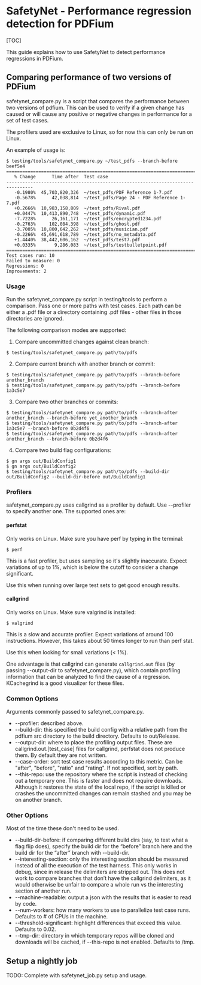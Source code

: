 # SafetyNet - Performance regression detection for PDFium

[TOC]

This guide explains how to use SafetyNet to detect performance regressions
in PDFium.

## Comparing performance of two versions of PDFium

safetynet_compare.py is a script that compares the performance between two
versions of pdfium. This can be used to verify if a given change has caused
or will cause any positive or negative changes in performance for a set of test
cases.

The profilers used are exclusive to Linux, so for now this can only be run on
Linux.

An example of usage is:

```
$ testing/tools/safetynet_compare.py ~/test_pdfs --branch-before beef5e4
================================================================================
   % Change      Time after  Test case
--------------------------------------------------------------------------------
   -0.1980%  45,703,820,326  ~/test_pdfs/PDF Reference 1-7.pdf
   -0.5678%      42,038,814  ~/test_pdfs/Page 24 - PDF Reference 1-7.pdf
   +0.2666%  10,983,158,809  ~/test_pdfs/Rival.pdf
   +0.0447%  10,413,890,748  ~/test_pdfs/dynamic.pdf
   -7.7228%      26,161,171  ~/test_pdfs/encrypted1234.pdf
   -0.2763%     102,084,398  ~/test_pdfs/ghost.pdf
   -3.7005%  10,800,642,262  ~/test_pdfs/musician.pdf
   -0.2266%  45,691,618,789  ~/test_pdfs/no_metadata.pdf
   +1.4440%  38,442,606,162  ~/test_pdfs/test7.pdf
   +0.0335%       9,286,083  ~/test_pdfs/testbulletpoint.pdf
================================================================================
Test cases run: 10
Failed to measure: 0
Regressions: 0
Improvements: 2
```

### Usage

Run the safetynet_compare.py script in testing/tools to perform a comparison.
Pass one or more paths with test cases. Each path can be either a .pdf file or
a directory containing .pdf files - other files in those directories are
ignored.

The following comparison modes are supported:

1. Compare uncommitted changes against clean branch:
```shell
$ testing/tools/safetynet_compare.py path/to/pdfs
```

2. Compare current branch with another branch or commit:
```shell
$ testing/tools/safetynet_compare.py path/to/pdfs --branch-before another_branch
$ testing/tools/safetynet_compare.py path/to/pdfs --branch-before 1a3c5e7
```

3. Compare two other branches or commits:
```shell
$ testing/tools/safetynet_compare.py path/to/pdfs --branch-after another_branch --branch-before yet_another_branch
$ testing/tools/safetynet_compare.py path/to/pdfs --branch-after 1a3c5e7 --branch-before 0b2d4f6
$ testing/tools/safetynet_compare.py path/to/pdfs --branch-after another_branch --branch-before 0b2d4f6
```

4. Compare two build flag configurations:
```shell
$ gn args out/BuildConfig1
$ gn args out/BuildConfig2
$ testing/tools/safetynet_compare.py path/to/pdfs --build-dir out/BuildConfig2 --build-dir-before out/BuildConfig1
```

### Profilers

safetynet_compare.py uses callgrind as a profiler by default. Use --profiler
to specify another one. The supported ones are:

#### perfstat

Only works on Linux.
Make sure you have perf by typing in the terminal:
```shell
$ perf
```

This is a fast profiler, but uses sampling so it's slightly inaccurate.
Expect variations of up to 1%, which is below the cutoff to consider a
change significant.

Use this when running over large test sets to get good enough results.

#### callgrind

Only works on Linux.
Make sure valgrind is installed:
```shell
$ valgrind
```

This is a slow and accurate profiler. Expect variations of around 100
instructions. However, this takes about 50 times longer to run than perf stat.

Use this when looking for small variations (< 1%).

One advantage is that callgrind can generate `callgrind.out` files (by passing
--output-dir to safetynet_compare.py), which contain profiling information that
can be analyzed to find the cause of a regression. KCachegrind is a good
visualizer for these files.

### Common Options

Arguments commonly passed to safetynet_compare.py.

* --profiler: described above.
* --build-dir: this specified the build config with a relative path from the
pdfium src directory to the build directory. Defaults to out/Release.
* --output-dir: where to place the profiling output files. These are
callgrind.out.[test_case] files for callgrind, perfstat does not produce them.
By default they are not written.
* --case-order: sort test case results according to this metric. Can be "after",
"before", "ratio" and "rating". If not specified, sort by path.
* --this-repo: use the repository where the script is instead of checking out a
temporary one. This is faster and does not require downloads. Although it
restores the state of the local repo, if the script is killed or crashes the
uncommitted changes can remain stashed and you may be on another branch.

### Other Options

Most of the time these don't need to be used.

* --build-dir-before: if comparing different build dirs (say, to test what a
flag flip does), specify the build dir for the “before” branch here and the
build dir for the “after” branch with --build-dir.
* --interesting-section: only the interesting section should be measured instead
of all the execution of the test harness. This only works in debug, since in
release the delimiters are stripped out. This does not work to compare branches
that don’t have the callgrind delimiters, as it would otherwise be unfair to
compare a whole run vs the interesting section of another run.
* --machine-readable: output a json with the results that is easier to read by
code.
* --num-workers: how many workers to use to parallelize test case runs. Defaults
to # of CPUs in the machine.
* --threshold-significant: highlight differences that exceed this value.
Defaults to 0.02.
* --tmp-dir: directory in which temporary repos will be cloned and downloads
will be cached, if --this-repo is not enabled. Defaults to /tmp.


## Setup a nightly job

TODO: Complete with safetynet_job.py setup and usage.
